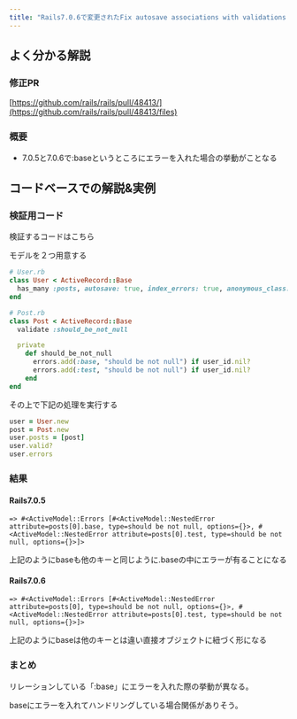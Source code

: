 ```yaml
---
title: "Rails7.0.6で変更されたFix autosave associations with validations added on :base of the associated objectsについての解説"
---
```


## よく分かる解説

### 修正PR

[https://github.com/rails/rails/pull/48413/](https://github.com/rails/rails/pull/48413/files)

### 概要
- 7.0.5と7.0.6で:baseというところにエラーを入れた場合の挙動がことなる

## コードベースでの解説&実例

### 検証用コード
検証するコードはこちら

モデルを２つ用意する

```ruby
# User.rb
class User < ActiveRecord::Base
  has_many :posts, autosave: true, index_errors: true, anonymous_class: Post
end

# Post.rb
class Post < ActiveRecord::Base
  validate :should_be_not_null

  private
    def should_be_not_null
      errors.add(:base, "should be not null") if user_id.nil?
      errors.add(:test, "should be not null") if user_id.nil?
    end
end
```

その上で下記の処理を実行する

```ruby
user = User.new
post = Post.new
user.posts = [post]
user.valid?
user.errors
```

### 結果
#### Rails7.0.5
```
=> #<ActiveModel::Errors [#<ActiveModel::NestedError attribute=posts[0].base, type=should be not null, options={}>, #<ActiveModel::NestedError attribute=posts[0].test, type=should be not null, options={}>]>
```

上記のようにbaseも他のキーと同じように.baseの中にエラーが有ることになる

#### Rails7.0.6
```
=> #<ActiveModel::Errors [#<ActiveModel::NestedError attribute=posts[0], type=should be not null, options={}>, #<ActiveModel::NestedError attribute=posts[0].test, type=should be not null, options={}>]>
```

上記のようにbaseは他のキーとは違い直接オブジェクトに紐づく形になる


### まとめ
リレーションしている「:base」にエラーを入れた際の挙動が異なる。

baseにエラーを入れてハンドリングしている場合関係がありそう。